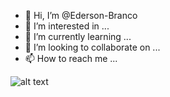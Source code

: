 - 👋 Hi, I’m @Ederson-Branco
- 👀 I’m interested in ...
- 🌱 I’m currently learning ...
- 💞️ I’m looking to collaborate on ...
- 📫 How to reach me ...

![alt text](https://drive.google.com/file/d/1ZkCwd0Pg3iMW7OkyV-BUYGSJiD31b0Ei/view?usp=drivesdk )
